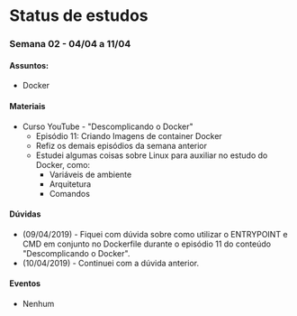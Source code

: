 # Status de estudos

### Semana 02 - 04/04 a 11/04
#### Assuntos:
- Docker

#### Materiais

  - Curso YouTube - "Descomplicando o Docker"
    - Episódio 11: Criando Imagens de container Docker
    - Refiz os demais episódios da semana anterior
    - Estudei algumas coisas sobre Linux para auxiliar no estudo do Docker, como:
      - Variáveis de ambiente
      - Arquitetura
      - Comandos

#### Dúvidas
  - (09/04/2019) - Fiquei com dúvida sobre como utilizar o ENTRYPOINT e CMD em conjunto no Dockerfile durante o episódio  11 do conteúdo "Descomplicando o Docker".
  - (10/04/2019) - Continuei com a dúvida anterior.

#### Eventos

  - Nenhum
